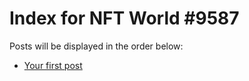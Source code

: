 # Index for NFT World #9587
Posts will be displayed in the order below:

- [Your first post](./001-first.md)

